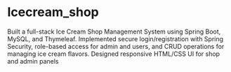 # Icecream_shop
Built a full-stack Ice Cream Shop Management System using Spring Boot, MySQL, and Thymeleaf. Implemented secure login/registration with Spring Security, role-based access for admin and users, and CRUD operations for managing ice cream flavors. Designed responsive HTML/CSS UI for shop and admin panels
